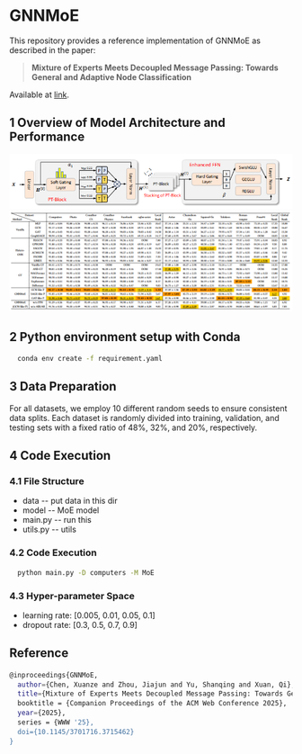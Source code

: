 # GNNMoE

This repository provides a reference implementation of GNNMoE as described in the paper:

> **Mixture of Experts Meets Decoupled Message Passing: Towards General and Adaptive Node Classification**<br>

Available at [link](https://arxiv.org/abs/2412.08193).

## 1 Overview of Model Architecture and Performance

![img.png](imgs/model.png)
![img_1.png](imgs/result.png)
## 2 Python environment setup with Conda
```bash
  conda env create -f requirement.yaml
```

## 3 Data Preparation
For all datasets, we employ 10 different random seeds to ensure consistent data splits. Each dataset is randomly divided into training, validation, and testing sets with a fixed ratio of 48%, 32%, and 20%, respectively.

## 4 Code Execution
### 4.1 File Structure
- data -- put data in this dir
- model -- MoE model
- main.py -- run this 
- utils.py -- utils

### 4.2 Code Execution
```bash
  python main.py -D computers -M MoE
```

### 4.3 Hyper-parameter Space
- learning rate: [0.005, 0.01, 0.05, 0.1]
- dropout rate: [0.3, 0.5, 0.7, 0.9]

## Reference
````bash
@inproceedings{GNNMoE,
  author={Chen, Xuanze and Zhou, Jiajun and Yu, Shanqing and Xuan, Qi},
  title={Mixture of Experts Meets Decoupled Message Passing: Towards General and Adaptive Node Classification}, 
  booktitle = {Companion Proceedings of the ACM Web Conference 2025},
  year={2025},
  series = {WWW '25},
  doi={10.1145/3701716.3715462}
}
````
